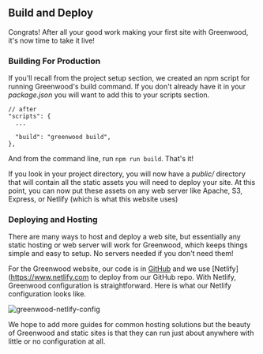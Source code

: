 ## Build and Deploy

Congrats!  After all your good work making your first site with Greenwood, it's now time to take it live!

### Building For Production
If you'll recall from the project setup section, we created an npm script for running Greenwood's build command.  If you don't already have it in your _package.json_ you will want to add this to your scripts section.

```render bash
// after
"scripts": {
  ...

  "build": "greenwood build",
},
```

And from the command line, run `npm run build`.  That's it!

If you look in your project directory, you will now have a _public/_ directory that will contain all the static assets you will need to deploy your site.  At this point, you can now put these assets on any web server like Apache, S3, Express, or Netlify (which is what this website uses)

### Deploying and Hosting
There are many ways to host and deploy a web site, but essentially any static hosting or web server will work for Greenwood, which keeps things simple and easy to setup.  No servers needed if you don't need them!  

For the Greenwood website, our code is in [GitHub](https://github.com/ProjectEvergreen/greenwood) and we use [Netlify](https://www.netlify.com to deploy from our GitHub repo.  With Netlify, Greenwood configuration is straightforward.  Here is what our Netlify configuration looks like.

![greenwood-netlify-config](/assets/greenwood-netlify-config.png)


We hope to add more guides for common hosting solutions but the beauty of Greenwood and static sites is that they can run just about anywhere with little or no configuration at all.